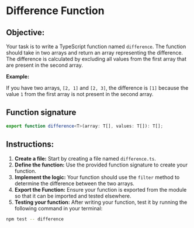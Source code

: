 # Difference Function

## Objective:

Your task is to write a TypeScript function named `difference`. The function should take in two arrays and return an array representing the difference. The difference is calculated by excluding all values from the first array that are present in the second array.

**Example:**

If you have two arrays, `[2, 1]` and `[2, 3]`, the difference is `[1]` because the value `1` from the first array is not present in the second array.

## Function signature

```typescript
export function difference<T>(array: T[], values: T[]): T[];
```

## Instructions:

1. **Create a file:** Start by creating a file named `difference.ts`.
2. **Define the function:** Use the provided function signature to create your function.
3. **Implement the logic:** Your function should use the `filter` method to determine the difference between the two arrays.
4. **Export the Function:** Ensure your function is exported from the module so that it can be imported and tested elsewhere.
5. **Testing your function:** After writing your function, test it by running the following command in your terminal:

```Bash
npm test -- difference
```
